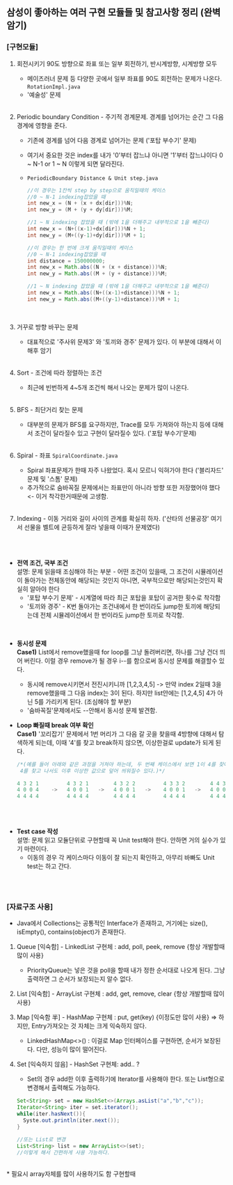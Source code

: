 ## 삼성이 좋아하는 여러 구현 모듈들 및 참고사항 정리 (완벽 암기)

### [구현모듈]
1. 회전시키기 90도 방향으로 좌표 또는 일부 회전하기, 반시계방향, 시계방향 모두
   - 메이즈러너 문제 등 다양한 곳에서 일부 좌표를 90도 회전하는 문제가 나온다. ```RotationImpl.java```
   - '예술성' 문제
   <br>
   
2. Periodic boundary Condition - 주기적 경계문제. 경계를 넘어가는 순간 그 다음 경계에 영향을 준다.
   - 기존에 경계를 넘어 다음 경계로 넘어가는 문제 ('포탑 부수기' 문제)
   - 여기서 중요한 것은 index를 내가 '0'부터 잡느냐 아니면 '1'부터 잡느냐이다 0 ~ N-1 or 1 ~ N 이렇게 되면 달라진다.
   - ```PeriodicBoundary Distance & Unit step.java```
     ```java
     //이 경우는 1칸씩 step by step으로 움직일때의 케이스
     //0 ~ N-1 indexing잡았을 때
     int new_x = (N + (x + dx[dir]))%N;
     int new_y = (M + (y + dy[dir]))%M;

     //1 ~ N indexing 잡았을 때 (밖에 1을 더해주고 내부적으로 1을 빼준다)
     int new_x = (N+((x-1)+dx[dir]))%N + 1;
     int new_y = (M+((y-1)+dy[dir]))%M + 1;
     ```

      ```java
     //이 경우는 한 번에 크게 움직일때의 케이스
     //0 ~ N-1 indexing잡았을 때
     int distance = 150000000;
     int new_x = Math.abs((N + (x + distance)))%N;
     int new_y = Math.abs((M + (y + distance)))%M;

     //1 ~ N indexing 잡았을 때 (밖에 1을 더해주고 내부적으로 1을 빼준다)
     int new_x = Math.abs((N+((x-1)+distance)))%N + 1;
     int new_y = Math.abs((M+((y-1)+distance)))%M + 1;
     ``` 
     
   <br>
3. 거꾸로 방향 바꾸는 문제
   - 대표적으로 '주사위 문제3' 와 '토끼와 경주' 문제가 있다. 이 부분에 대해서 이해후 암기
   <br>  
4. Sort - 조건에 따라 정렬하는 조건
    - 최근에 빈번하게 4~5개 조건씩 해서 나오는 문제가 많이 나온다.
   <br>
5. BFS - 최단거리 찾는 문제
    - 대부분의 문제가 BFS를 요구하지만, Trace를 모두 가져와야 하는지 등에 대해서 조건이 달라질수 있고 구현이 달라질수 있다. ('포탑 부수기'문제)
   <br>
6. Spiral - 좌표 ```SpiralCoordinate.java```
    - Spiral 좌표문제가 한때 자주 나왔었다. 혹시 모르니 익혀가야 한다 ('블리자드' 문제 및 '스톰' 문제)
    - 추가적으로 숨바꼭질 문제에서는 좌표만이 아니라 방향 또한 저장했어야 했다 <- 이거 착각한거때문에 고생함.
      
     <br>
7. Indexing - 이동 거리와 길이 사이의 관계를 확실히 하자. ('산타의 선물공장' 여기서 선물을 벨트에 균등하게 잘라 넣을때 이때가 문제였다)

  
<br></br>
* <b>전역 조건, 국부 조건</b><br>
  설명: 문제 읽을때 조심해야 하는 부분 - 어떤 조건이 있을때, 그 조건이 시뮬레이션이 돌아가는 전체동안에 해당되는 것인지 아니면, 국부적으로만 해당되는것인지 확실히 알아야 한다
  * '포탑 부수기 문제' - 시계열에 따라 최근 포탑을 포탑이 공겨한 횟수로 착각함
  * '토끼와 경주' - K번 돌아가는 조건내에서 한 번이라도 jump한 토끼에 해당되는데 전체 시뮬레이션에서 한 번이라도 jump한 토끼로 착각함.
<br>

* <b>동시성 문제</b><br>
  <b>Case1)</b> List에서 remove했을때 for loop를 그냥 돌려버리면, 하나를 그냥 건더 띄어 버린다. 이럴 경우 remove가 될 경우 i--를 함으로써 동시성 문제를 해결할수 있다.
   * 동시에 remove시키면서 전진시키니까 [1,2,3,4,5] -> 만약 index 2일때 3을 remove했을때 그 다음 index는 3이 된다. 하지만 list안에는 [1,2,4,5] 4가 아닌 5를 가리키게 된다. (조심해야 할 부분)
   * '숨바꼭질'문제에서도 --안해서 동시성 문제 발견함.
 
* <b>Loop 빠질때 break 여부 확인</b><br>
  <b>Case1)</b> '꼬리잡기' 문제에서 1번 머리가 그 다음 갈 곳을 찾을때 4방향에 대해서 탐색하게 되는데, 이때 '4'를 찾고 break하지 않으면, 이상한걸로 update가 되게 된다.

  ```java
  /*(예를 들어 아래와 같은 과정을 거쳐야 하는데, 두 번째 케이스에서 보면 1이 4를 찾아서 옮겨가고 여기서 break를 하지 않으면,
   4를 찾고 나서도 이후 이상한 값으로 덮어 씌워질수 있다.)*/
  
  4 3 2 1         4 3 2 1        4 3 2 2         4 3 3 2        4 4 3 2
  4 0 0 4    ->   4 0 0 1   ->   4 0 0 1   ->    4 0 0 1   ->   4 0 0 1
  4 4 4 4         4 4 4 4        4 4 4 4         4 4 4 4        4 4 4 4
  ```
  
 
<br></br>
* <b>Test case 작성</b><br>
  설명: 문제 읽고 모듈단위로 구현할때 꼭 Unit test해야 한다. 안하면 거의 실수가 있기 마련이다.
  * 이동의 경우 각 케이스마다 이동이 잘 되는지 확인하고, 아무리 바빠도 Unit test는 하고 간다.
<br>

<br>

### [자료구조 사용]
* Java에서 Collections는 공통적인 Interface가 존재하고, 거기에는 size(), isEmpty(), contains(object)가 존재한다.

1. Queue [익숙함] - LinkedList 구현체 : add, poll, peek, remove {항상 개발할때 많이 사용}
   * PriorityQueue는 넣은 것을 poll을 할때 내가 정한 순서대로 나오게 된다. 그냥 출력하면 그 순서가 보장되는지 알수 없다.

3. List [익숙함] - ArrayList 구현체 : add, get, remove, clear {항상 개발할때 많이 사용}

4. Map [익숙함 半] - HashMap 구현체 : put, get(key) {이정도만 많이 사용} => 하지만, Entry가져오는 것 자체는 크게 익숙하지 않다.
   * LinkedHashMap<>() : 이걸로 Map 인터페이스를 구현하면, 순서가 보장된다. 다만, 성능이 많이 떨어진다.

5. Set [익숙하지 않음] - HashSet 구현체: add.. ?
   - Set의 경우 add한 이후 출력하기에 Iterator를 사용해야 한다. 또는 List형으로 변경해서 출력해도 가능하다.
   ```java
   Set<String> set = new HashSet<>(Arrays.asList("a","b","c"));
   Iterator<String> iter = set.iterator();
   while(iter.hasNext()){
     Syste.out.println(iter.next());
   }

   //또는 List로 변경
   List<String> list = new ArrayList<>(set);
   //이렇게 해서 간편하게 사용 가능하다.
   ```
   

<br>
* 필요시 array자체를 많이 사용하기도 함 구현할때
